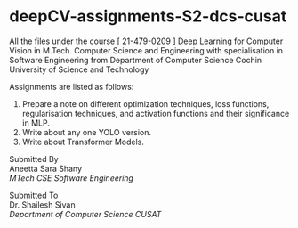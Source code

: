 # deepCV-assignments-S2-dcs-cusat
All the files under the course [ 21-479-0209 ] Deep Learning for Computer Vision in M.Tech. Computer Science and Engineering with specialisation in Software Engineering from Department of Computer Science Cochin University of Science and Technology

Assignments are listed as follows:

1. Prepare a note on different optimization techniques, loss functions, regularisation techniques, and activation functions and their significance in MLP.
2. Write about any one YOLO version.
3. Write about Transformer Models.


Submitted By  
Aneetta Sara Shany  
*MTech CSE Software Engineering*  

Submitted To  
Dr. Shailesh Sivan  
*Department of Computer Science CUSAT*

